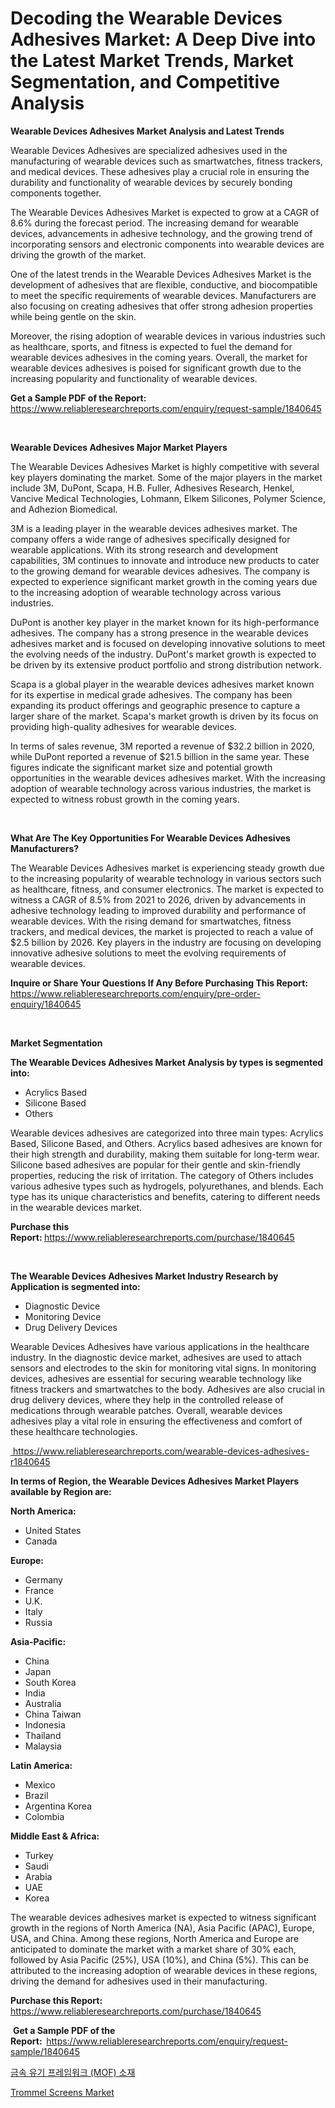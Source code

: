 <p><h1>Decoding the Wearable Devices Adhesives Market: A Deep Dive into the Latest Market Trends, Market Segmentation, and Competitive Analysis</h1></p><p><strong>Wearable Devices Adhesives Market Analysis and Latest Trends</strong></p>
<p><p>Wearable Devices Adhesives are specialized adhesives used in the manufacturing of wearable devices such as smartwatches, fitness trackers, and medical devices. These adhesives play a crucial role in ensuring the durability and functionality of wearable devices by securely bonding components together.</p><p>The Wearable Devices Adhesives Market is expected to grow at a CAGR of 8.6% during the forecast period. The increasing demand for wearable devices, advancements in adhesive technology, and the growing trend of incorporating sensors and electronic components into wearable devices are driving the growth of the market.</p><p>One of the latest trends in the Wearable Devices Adhesives Market is the development of adhesives that are flexible, conductive, and biocompatible to meet the specific requirements of wearable devices. Manufacturers are also focusing on creating adhesives that offer strong adhesion properties while being gentle on the skin.</p><p>Moreover, the rising adoption of wearable devices in various industries such as healthcare, sports, and fitness is expected to fuel the demand for wearable devices adhesives in the coming years. Overall, the market for wearable devices adhesives is poised for significant growth due to the increasing popularity and functionality of wearable devices.</p></p>
<p><strong>Get a Sample PDF of the Report:&nbsp;</strong> <a href="https://www.reliableresearchreports.com/enquiry/request-sample/1840645">https://www.reliableresearchreports.com/enquiry/request-sample/1840645</a></p>
<p>&nbsp;</p>
<p><strong>Wearable Devices Adhesives Major Market Players</strong></p>
<p><p>The Wearable Devices Adhesives Market is highly competitive with several key players dominating the market. Some of the major players in the market include 3M, DuPont, Scapa, H.B. Fuller, Adhesives Research, Henkel, Vancive Medical Technologies, Lohmann, Elkem Silicones, Polymer Science, and Adhezion Biomedical. </p><p>3M is a leading player in the wearable devices adhesives market. The company offers a wide range of adhesives specifically designed for wearable applications. With its strong research and development capabilities, 3M continues to innovate and introduce new products to cater to the growing demand for wearable devices adhesives. The company is expected to experience significant market growth in the coming years due to the increasing adoption of wearable technology across various industries.</p><p>DuPont is another key player in the market known for its high-performance adhesives. The company has a strong presence in the wearable devices adhesives market and is focused on developing innovative solutions to meet the evolving needs of the industry. DuPont's market growth is expected to be driven by its extensive product portfolio and strong distribution network.</p><p>Scapa is a global player in the wearable devices adhesives market known for its expertise in medical grade adhesives. The company has been expanding its product offerings and geographic presence to capture a larger share of the market. Scapa's market growth is driven by its focus on providing high-quality adhesives for wearable devices.</p><p>In terms of sales revenue, 3M reported a revenue of $32.2 billion in 2020, while DuPont reported a revenue of $21.5 billion in the same year. These figures indicate the significant market size and potential growth opportunities in the wearable devices adhesives market. With the increasing adoption of wearable technology across various industries, the market is expected to witness robust growth in the coming years.</p></p>
<p>&nbsp;</p>
<p><strong>What Are The Key Opportunities For Wearable Devices Adhesives Manufacturers?</strong></p>
<p><p>The Wearable Devices Adhesives market is experiencing steady growth due to the increasing popularity of wearable technology in various sectors such as healthcare, fitness, and consumer electronics. The market is expected to witness a CAGR of 8.5% from 2021 to 2026, driven by advancements in adhesive technology leading to improved durability and performance of wearable devices. With the rising demand for smartwatches, fitness trackers, and medical devices, the market is projected to reach a value of $2.5 billion by 2026. Key players in the industry are focusing on developing innovative adhesive solutions to meet the evolving requirements of wearable devices.</p></p>
<p><strong>Inquire or Share Your Questions If Any Before Purchasing This Report:</strong> <a href="https://www.reliableresearchreports.com/enquiry/pre-order-enquiry/1840645">https://www.reliableresearchreports.com/enquiry/pre-order-enquiry/1840645</a></p>
<p>&nbsp;</p>
<p><strong>Market Segmentation</strong></p>
<p><strong>The Wearable Devices Adhesives Market Analysis by types is segmented into:</strong></p>
<p><ul><li>Acrylics Based</li><li>Silicone Based</li><li>Others</li></ul></p>
<p><p>Wearable devices adhesives are categorized into three main types: Acrylics Based, Silicone Based, and Others. Acrylics based adhesives are known for their high strength and durability, making them suitable for long-term wear. Silicone based adhesives are popular for their gentle and skin-friendly properties, reducing the risk of irritation. The category of Others includes various adhesive types such as hydrogels, polyurethanes, and blends. Each type has its unique characteristics and benefits, catering to different needs in the wearable devices market.</p></p>
<p><strong>Purchase this Report:&nbsp;</strong><a href="https://www.reliableresearchreports.com/purchase/1840645">https://www.reliableresearchreports.com/purchase/1840645</a></p>
<p>&nbsp;</p>
<p><strong>The Wearable Devices Adhesives Market Industry Research by Application is segmented into:</strong></p>
<p><ul><li>Diagnostic Device</li><li>Monitoring Device</li><li>Drug Delivery Devices</li></ul></p>
<p><p>Wearable Devices Adhesives have various applications in the healthcare industry. In the diagnostic device market, adhesives are used to attach sensors and electrodes to the skin for monitoring vital signs. In monitoring devices, adhesives are essential for securing wearable technology like fitness trackers and smartwatches to the body. Adhesives are also crucial in drug delivery devices, where they help in the controlled release of medications through wearable patches. Overall, wearable devices adhesives play a vital role in ensuring the effectiveness and comfort of these healthcare technologies.</p></p>
<p><a href="https://www.reliableresearchreports.com/wearable-devices-adhesives-r1840645">&nbsp;https://www.reliableresearchreports.com/wearable-devices-adhesives-r1840645</a></p>
<p><strong>In terms of Region, the Wearable Devices Adhesives Market Players available by Region are:</strong></p>
<p>
    <p> <strong> North America: </strong>
        <ul>
            <li>United States</li>
            <li>Canada</li>
        </ul>
        </p> 
    <p> <strong> Europe: </strong>
        <ul>
            <li>Germany</li>
            <li>France</li>
            <li>U.K.</li>
            <li>Italy</li>
            <li>Russia</li>
        </ul>
        </p> 
    <p> <strong> Asia-Pacific: </strong>
        <ul>
            <li>China</li>
            <li>Japan</li>
            <li>South Korea</li>
            <li>India</li>
            <li>Australia</li>
            <li>China Taiwan</li>
            <li>Indonesia</li>
            <li>Thailand</li>
            <li>Malaysia</li>
        </ul>
        </p> 
    <p> <strong> Latin America: </strong>
        <ul>
            <li>Mexico</li>
            <li>Brazil</li>
            <li>Argentina Korea</li>
            <li>Colombia</li>
        </ul>
        </p> 
    <p> <strong> Middle East & Africa: </strong>
        <ul>
            <li>Turkey</li>
            <li>Saudi</li>
            <li>Arabia</li>
            <li>UAE</li>
            <li>Korea</li>
        </ul>
    </p>
    </p>
<p><p>The wearable devices adhesives market is expected to witness significant growth in the regions of North America (NA), Asia Pacific (APAC), Europe, USA, and China. Among these regions, North America and Europe are anticipated to dominate the market with a market share of 30% each, followed by Asia Pacific (25%), USA (10%), and China (5%). This can be attributed to the increasing adoption of wearable devices in these regions, driving the demand for adhesives used in their manufacturing.</p></p>
<p><strong>Purchase this Report: </strong><a href="https://www.reliableresearchreports.com/purchase/1840645">https://www.reliableresearchreports.com/purchase/1840645</a></p>
<p>&nbsp;<strong>Get a Sample PDF of the Report:&nbsp;&nbsp;</strong><a href="https://www.reliableresearchreports.com/enquiry/request-sample/1840645">https://www.reliableresearchreports.com/enquiry/request-sample/1840645</a></p>
<p><strong></strong></p>
<p><p><a href="https://github.com/mithunmistry2258/Market-Research-Report-List-1/blob/main/1369815144349.md">금속 유기 프레임워크 (MOF) 소재</a></p><p><a href="https://issuu.com/reportprime-2/docs/trommel-screens-market-size-2030.pptx">Trommel Screens Market</a></p></p>